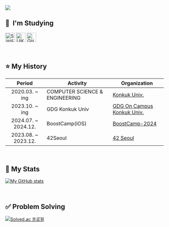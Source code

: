 
<img src="https://capsule-render.vercel.app/api?type=waving&color=auto&height=200&section=header&text=Seong-Geun🐥&fontSize=90" />


<h2> 🚀 &nbsp;I'm Studying</h2>
<p align="left">
 <img src="https://img.shields.io/badge/Swift-FA7343?style=for-the-badge&logo=swift&logoColor=white" alt="SWIFT" height="30"/>
 <img src="https://img.shields.io/badge/UIkit-2396F3?style=for-the-badge&logo=UIkit&logoColor=white" alt="UIKit" height="30"/>
 <img src="https://img.shields.io/badge/GitHub-100000?style=for-the-badge&logo=github&logoColor=white" alt="GHTHUB" height="30"/>
</p>

<br>

## ⭐️ My History
|Period|Activity|Organization|
|:-:|---|---|
|2020.03. ~ ing|COMPUTER SCIENCE & ENGINEERING|[Konkuk Univ.]([http://imc.sejong.ac.kr/](https://cse.konkuk.ac.kr/cse/9948/subview.do))|
|2023.10. ~ ing|GDG Konkuk Univ|[GDG On Campus Konkuk Univ.](https://github.com/gdsc-konkuk)|
|2024.07. ~ 2024.12.|BoostCamp(iOS)|[BoostCamp-2024](https://github.com/boostcampwm-2024)|
|2023.08. ~ 2023.12.|42Seoul|[42 Seoul](https://42seoul.kr/seoul42/main/view)
<br>

<div align=left><h2>📶 My Stats</h2>
 
[![My GitHub stats](https://github-readme-stats.vercel.app/api?username=ParkSeongGeun)](https://github.com/anuraghazra/github-readme-stats)

<br>

<div align=left><h2>✅ Problem Solving</h2>

[![Solved.ac
프로필](http://mazassumnida.wtf/api/generate_badge?boj=phd0801)](https://solved.ac/phd0801)

